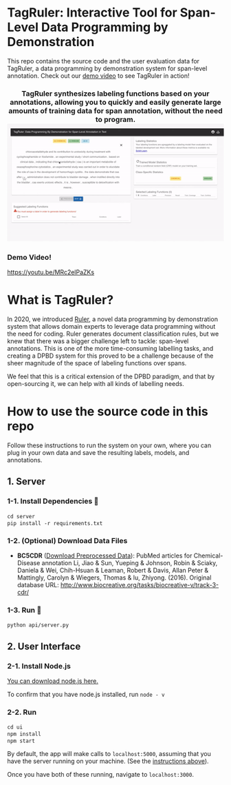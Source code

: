 # TagRuler: Interactive Tool for Span-Level Data Programming by Demonstration
This repo contains the source code and the user evaluation data for TagRuler, a data programming by demonstration system for span-level annotation.
Check out our [demo video](https://youtu.be/MRc2elPaZKs) to see TagRuler in action!


<h3 align="center">
TagRuler synthesizes labeling functions based on your annotations, allowing you to quickly and easily generate large amounts of training data for span annotation, without the need to program. <br/>
 <a href="https://youtu.be/MRc2elPaZKs"><img width=800px src=tagruler-teaser.gif></a>
</h3>

### Demo Video!

https://youtu.be/MRc2elPaZKs

# <a name='About'></a>What is TagRuler?

In 2020, we introduced [Ruler](https://github.com/megagonlabs/ruler), a novel data programming by demonstration system that allows domain experts to leverage data programming without the need for coding.  Ruler generates document classification rules, but we knew that there was a bigger challenge left to tackle:  span-level annotations. This is one of the more time-consuming labelling tasks, and creating a DPBD system for this proved to be a challenge because of the sheer magnitude of the space of labeling functions over spans.

We feel that this is a critical extension of the DPBD paradigm, and that by open-sourcing it, we can help with all kinds of labelling needs.

# <a name='Use'></a>How to use the source code in this repo

Follow these instructions to run the system on your own, where you can plug in your own data and save the resulting labels, models, and annotations.

## 1. Server

### 1-1. Install Dependencies :wrench:

```shell
cd server
pip install -r requirements.txt
```

### 1-2. (Optional) Download Data Files

- **BC5CDR** ([Download Preprocessed Data](https://drive.google.com/file/d/1kKeINUOjtCVGr1_L3aC3qDo3-O-jr5hR/view?usp=sharing)): PubMed articles for Chemical-Disease annotation
Li, Jiao & Sun, Yueping & Johnson, Robin & Sciaky, Daniela & Wei, Chih-Hsuan & Leaman, Robert & Davis, Allan Peter & Mattingly, Carolyn & Wiegers, Thomas & lu, Zhiyong. (2016). Original database URL: http://www.biocreative.org/tasks/biocreative-v/track-3-cdr/

### 1-3. Run :runner:

```
python api/server.py
```

## 2. User Interface

### 2-1. Install Node.js

[You can download node.js here.](https://nodejs.org/en/)

To confirm that you have node.js installed, run `node - v`

### 2-2. Run

```shell
cd ui
npm install 
npm start
```

By default, the app will make calls to `localhost:5000`, assuming that you have the server running on your machine. (See the [instructions above](#Engine)).

Once you have both of these running, navigate to `localhost:3000`.
